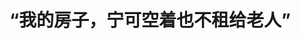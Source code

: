 <!DOCTYPE html>
<html lang="zh-CN">

<head>
    
<title>“我的房子，宁可空着也不租给老人”_腾讯新闻</title>
<meta name="keywords" content="赵立芬,老人,北京,韩立群,房东,租户,张家口">
<meta name="description" content="“八十多岁了还租房住?”赵立芬在给80多岁的老母亲找房时，这是她听过最多的一句话。63岁的赵立芬原本和母亲住在河北张家口，由于在京工作的女儿最近生了二胎，为了帮小两口带娃，从2024年底开始，赵立芬频繁往返北京和张家口之间。女儿家面积有40多平米，只有一间卧室，赵立芬来后只能挤在客厅的沙发上;老家那边，赵立芬8...">
<meta name="author" content="腾讯网">
<meta name="copyright" content="Copyright 1998 - 2025 Tencent. All Rights Reserved">
<meta property="og:type" content="news" />

<meta property="og:title" content="“我的房子，宁可空着也不租给老人”_腾讯新闻" />
<meta property="og:description" content="“八十多岁了还租房住?”赵立芬在给80多岁的老母亲找房时，这是她听过最多的一句话。63岁的赵立芬原本和母亲住在河北张家口，由于在京工作的女儿最近生了二胎，为了帮小两口带娃，从2024年底开始，赵立芬频繁往返北京和张家口之间。女儿家面积有40多平米，只有一间卧室，赵立芬来后只能挤在客厅的沙发上;老家那边，赵立芬8..." />
<meta property="og:url" content="https://news.qq.com/rain/a/20250519A02RV200" />
<meta property="og:image" content="https://inews.gtimg.com/news_ls/OVwRZ4FujqG2qDgqk09-xLZMBygEmU4XqojrJJ4_ralX4AA_640330/0" />
<meta property="article:author" content="大河报" />
<meta property="article:published_time" content="2025-05-19 13:12:50" />
<meta property="category" content="house" />

<meta name="baidu-site-verification" content="jJeIJ5X7pP" />
    <meta charset="utf-8" />
<meta http-equiv="X-UA-Compatible" content="IE=Edge" />
<meta name="viewport" content="width=device-width, initial-scale=1, shrink-to-fit=no" />
<link rel="dns-prefetch" href="mat1.gtimg.com">
<link rel="dns-prefetch" href="i.news.qq.com">
<link rel="shortcut icon" href="https://mat1.gtimg.com/qqcdn/qqindex2021/favicon.ico">
<script nomodule="true" src="https://mat1.gtimg.com/qqcdn/qqindex2021/common-static/20240515201444/core3-37-1.min.js"></script>
<script>
  try {
    if (!window.IntersectionObserver) {
      var observerScript = document.createElement('script');
      observerScript.src = "https://mat1.gtimg.com/qqcdn/qqindex2021/common-static/20241024141058/intersection-observer-polyfill.js";
      document.head.appendChild(observerScript);
    }
  } catch (error) {}
</script>

<script>
  try {
    if (!Element.prototype.scrollTo) {
      var scrollScript = document.createElement('script');
      scrollScript.src = "https://mat1.gtimg.com/qqcdn/qqindex2021/common-static/20241025153001/scroll-behavior-polyfill.js";
      document.head.appendChild(scrollScript);
    }
  } catch (error) {}
</script>
<script>
  try {
    if ('scrollRestoration' in window.history) {
      window.history.scrollRestoration = 'manual';
    }
    window.isPcClient = Boolean(window.electron) && (
      window.navigator.userAgent.indexOf('pc-client') > 0 ||
      window.navigator.userAgent.indexOf('TencentNews') > 0
    );
  } catch {}
</script>
<script>
  try {
    if (window.isPcClient) {
      var bodyStyle = document.createElement('style');
      bodyStyle.innerText = 'body{ zoom: 0.95 }';
      document.head.appendChild(bodyStyle);
    }
  } catch {}
</script>
<script>
  window.DATA = {"url":"https://view.inews.qq.com/a/20250519A02RV200","article_id":"20250519A02RV200","article_type":"0","title":"“我的房子，宁可空着也不租给老人”","desc":"“八十多岁了还租房住?”赵立芬在给80多岁的老母亲找房时，这是她听过最多的一句话。63岁的赵立芬原本和母亲住在河北张家口，由于在京工作的女儿最近生了二胎，为了帮小两口带娃，从2024年底开始，赵立芬频繁往返北京和张家口之间。女儿家面积有40多平米，只有一间卧室，赵立芬来后只能挤在客厅的沙发上;老家那边，赵立芬8...","iNewsRecommendLevel":1,"abstract":"“八十多岁了还租房住?”赵立芬在给80多岁的老母亲找房时，这是她听过最多的一句话。63岁的赵立芬原本和母亲住在河北张家口，由于在京工作的女儿最近生了二胎，为了帮小两口带娃，从2024年底开始，赵立芬频繁往返北京和张家口之间。女儿家面积有40多平米，只有一间卧室，赵立芬来后只能挤在客厅的沙发上;老家那边，赵立芬8...","catalog1":"house","ad_channel_sign":"house","introduction":"","media":"大河报","media_id":"5182991","pubtime":"2025-05-19 13:12:50","comment_id":"8412914676","political":0,"cmsId":"20250519A02RV200","cms_id":"20250519A02RV200","closeAllAd":0,"closeAllFavorite":false,"originContent":{"directory":{"ai_list":[{"desc":"赵立芬为80多岁母亲找房","link":"AIPOS_0"},{"desc":"租房市场的“潜规则”","link":"AIPOS_1"},{"desc":"不适合老人的房子","link":"AIPOS_2"},{"desc":"让老人租上好房子","link":"AIPOS_3"}],"enable":1,"list":null},"text":"\u003cdiv class=\"rich_media_content\"\u003e\u003cp\u003e\u003cspan style=\"font-size: 18px\"\u003e\u003cstrong\u003e“八十多岁了还租房住?”\u003c/strong\u003e\u003c/span\u003e\u003c/p\u003e\u003cp\u003e\u003cspan style=\"font-size: 18px\"\u003e\u003c!--AIPOS_0--\u003e赵立芬在给80多岁的老母亲找房时，这是她听过最多的一句话。\u003c/span\u003e\u003c/p\u003e\u003cp\u003e\u003cspan style=\"font-size: 18px\"\u003e63岁的赵立芬原本和母亲住在河北张家口，由于在京工作的女儿最近生了二胎，为了帮小两口带娃，从2024年底开始，赵立芬频繁往返北京和张家口之间。\u003c/span\u003e\u003c/p\u003e\u003cp\u003e\u003cspan style=\"font-size: 18px\"\u003e女儿家面积有40多平米，只有一间卧室，赵立芬来后只能挤在客厅的沙发上;老家那边，赵立芬80多岁的母亲腿脚不便，精神不好，也需要人照顾。\u003c/span\u003e\u003c/p\u003e\u003cp\u003e\u003cspan style=\"font-size: 18px\"\u003e一头是女儿，一头是母亲，赵立芬两难之间，想到在北京租房，把老母亲接来照看。这样能同时照顾母亲和女儿，还省去了两城往返的麻烦。\u003c/span\u003e\u003c/p\u003e\u003cp\u003e\u003cspan style=\"font-size: 18px\"\u003e在女儿的支持下，赵立芬联系了多位房东，但房东在得知租户已是耄耋之龄后，都拒绝了她。她也找了大一些的租房平台，却被告知合租者超过40岁、整租者超过60岁的租户不能签约。赵立芬又跑了几家中介，对方都在留下联系方式后杳无音信。\u003c/span\u003e\u003c/p\u003e\u003cp\u003e\u003cspan style=\"font-size: 18px\"\u003e最后，在女儿的多番联络下，赵立芬给母亲租下了女儿同事的一套商住开间。\u003c/span\u003e\u003c/p\u003e\u003cp\u003e\u003cspan style=\"font-size: 18px\"\u003e\u003cstrong\u003e租房市场的“潜规则”\u003c/strong\u003e\u003c/span\u003e\u003c/p\u003e\u003cp\u003e\u003cspan style=\"font-size: 18px\"\u003e\u003c!--AIPOS_1--\u003e谈起房东拒绝租房的理由，赵立芬滔滔不绝：担心老人在家出意外、担心家具家电被损坏、担心老人爱囤积杂物、担心老人无法长期续租……\u003c/span\u003e\u003c/p\u003e\u003cp\u003e\u003cspan style=\"font-size: 18px\"\u003e“有一位房东甚至直接告诉我，‘宁可空着房子也不租给老人’。” 赵立芬对这句话印象最深。\u003c/span\u003e\u003c/p\u003e\u003cp\u003e\u003cspan style=\"font-size: 18px\"\u003e在拒绝租房给老人的房东中，韩立群或许是态度最坚决的人之一——去年夏天，他将房子租给了一位72岁的独居大爷，他说“那是噩梦的开始”。\u003c/span\u003e\u003c/p\u003e\u003cp\u003e\u003cspan style=\"font-size: 18px\"\u003e头一个月，韩立群经常接到租户的电话。“不是煤气坏了，就是灯泡不亮了，要么就是洗衣机不甩干了。”韩立群每次都要自己过去或者约维修师傅去修，一个月里修了12次。“很多时候不是东西坏了，而是他不会用。”\u003c/span\u003e\u003c/p\u003e\u003cp\u003e\u003cspan style=\"font-size: 18px\"\u003e起先，韩立群会耐心地教会租户使用方法，但他发现，租户老大爷记性不好，学完就忘。而韩立群工作繁忙，经常加班到晚上，后来只能委托物业帮助老大爷修理家电。\u003c/span\u003e\u003c/p\u003e\u003cp\u003e\u003cspan style=\"font-size: 18px\"\u003e平静了一段时日，今年年初，韩立群突然接到物业电话，告知老大爷在家摔倒了，正在送医抢救。\u003c/span\u003e\u003c/p\u003e\u003cp\u003e\u003cspan style=\"font-size: 18px\"\u003e“很害怕。一方面会担心租户出事;另一方面也怕万一老爷子遇到不测，房子以后没法租了。”韩立群说，“房子空着我一个月就是少挣两三千，但是有什么万一，房子租不出去不说，我还可能被讹诈。所以租约一满，我就没有再续约。”\u003c/span\u003e\u003c/p\u003e\u003cp\u003e\u003cspan style=\"font-size: 18px\"\u003e刘语玲已经在某房产中介工作7年，据她介绍，在她接触过的房东里，有八成在登记时会明确表示不租给老人。“行业内甚至还有‘65岁禁租令’，会对65岁以上的老人租房设立严格限制，甚至直接拒绝他们租房。”\u003c/span\u003e\u003c/p\u003e\u003cp\u003e\u003cspan style=\"font-size: 18px\"\u003e即使通过子女代签、签署所谓免责声明等途径租到房子，也并不意味着老人就可以高枕无忧——他们往往还面临着租金大幅上涨的风险。\u003c/span\u003e\u003c/p\u003e\u003cp\u003e\u003cspan style=\"font-size: 18px\"\u003e“老人的房租涨幅远超年轻人。一般来说，年轻人第二年房租涨幅在5%到10%之间，但是老年人的房租涨幅会超过20%，甚至也有房东故意大幅涨价‘逼退租户’的情况。”刘语玲说。\u003c/span\u003e\u003c/p\u003e\u003cp\u003e\u003cspan style=\"font-size: 18px\"\u003e北京、上海等城市超2/3的中介机构对60岁以上老人设限，部分平台将“60岁以上租客”自动归类为高风险群体。68%的房东认为老年租客“生活习惯难磨合”，45%担忧房屋维护成本增加。部分品牌公寓甚至明文规定“限18-40岁”租客。\u003c/span\u003e\u003c!--MID_AD_0--\u003e\u003c!--EOP_0--\u003e\u003c/p\u003e\u003c!--MID_ARTICLE_AD_0--\u003e\u003c!--PARAGRAPH_0--\u003e\u003cp\u003e\u003cspan style=\"font-size: 18px\"\u003e\u003cstrong\u003e不适合老人的房子\u003c/strong\u003e\u003c/span\u003e\u003c/p\u003e\u003cp\u003e\u003cspan style=\"font-size: 18px\"\u003e\u003c!--AIPOS_2--\u003e找不到合适的房子，是老年人租房的另一大痛点。\u003c/span\u003e\u003c/p\u003e\u003cp\u003e\u003cspan style=\"font-size: 18px\"\u003e“当下的租房市场，房源大多针对年轻人，很少有适老化的相关设计。比如无障碍通道、紧急呼救设施等等。”刘语玲表示。\u003c/span\u003e\u003c/p\u003e\u003cp\u003e\u003cspan style=\"font-size: 18px\"\u003e租赁市场的结构性失衡，让老人在“老破小”和“拒租令”的夹缝中艰难挣扎。\u003c/span\u003e\u003c/p\u003e\u003cp\u003e\u003cspan style=\"font-size: 18px\"\u003e从家乡内蒙古通辽来京打拼的张雨萌，这几个月为了找到适合母亲的房子“快要跑断了腿”。2025年春节后，张雨萌在所居住的街道一共看过8个小区，总计25套房。从老破小看到高层住宅，张雨萌每个周末几乎都要外出看房，但至今仍未找到心仪的房子。\u003c/span\u003e\u003c!--MID_AD_1--\u003e\u003c!--EOP_1--\u003e\u003c/p\u003e\u003c!--MID_ARTICLE_AD_1--\u003e\u003c!--PARAGRAPH_1--\u003e\u003cp\u003e\u003cspan style=\"font-size: 18px\"\u003e年轻时的事故让张雨萌的母亲腿部残疾，平时依靠轮椅出行。2024年父亲去世，张雨萌想把母亲接到身边照顾。但因为自己合租的房子没有电梯，没办法与母亲同住。\u003c/span\u003e\u003c/p\u003e\u003cp\u003e\u003cspan style=\"font-size: 18px\"\u003e所以，张雨萌开始寻找适合自己和母亲共同居住的房子。\u003c/span\u003e\u003c/p\u003e\u003cp\u003e\u003cspan style=\"font-size: 18px\"\u003e\u003c!--IMG_0--\u003e\u003c/span\u003e\u003c/p\u003e\u003cp class=\"qqnews_image_desc\" style=\"color: #666; font-size: 14px; text-align: center\"\u003e尽管一些老破小在老旧小区改造中增加了如楼梯扶手之类的设施，但对于张雨萌母亲而言依然无法便捷上下楼。受访者供图\u003c/p\u003e\u003cp\u003e\u003cspan style=\"font-size: 18px\"\u003e“除了电梯，我希望房子单元门有斜坡、卫生间有扶手、床边有护栏，我工作比较忙，最好在卫生间有报警装置，或者可以一键联系我……”张雨萌把这些要求列了一张表，却发现理想区域内几乎没有能匹配上的房源。\u003c/span\u003e\u003c/p\u003e\u003cp\u003e\u003cspan style=\"font-size: 18px\"\u003e在租房软件的房源中，没有适老化改造这一筛选选项，张雨萌只能一个个点开房子图片查看，同样需要花费大量时间。\u003c/span\u003e\u003c/p\u003e\u003cp\u003e\u003cspan style=\"font-size: 18px\"\u003e“我居住的区域几乎都是没有电梯的‘老破小’，底层出房很少。即使出了房，里面也几乎没有适老化设施。在租的房子里加装这些设施又贵又麻烦，还需要房东同意，太难了。”张雨萌说。\u003c/span\u003e\u003c/p\u003e\u003cp\u003e\u003cspan style=\"font-size: 18px\"\u003e“租赁市场的产品几乎都是围绕青年群体设计制造的。”刘语玲表示，尽管目前适老化改造的政策很多，但是没有针对租房市场适老化改造的政策。配备无障碍设施、紧急呼叫系统的出租房，凤毛麟角。\u003c/span\u003e\u003c/p\u003e\u003cp\u003e\u003cspan style=\"font-size: 18px\"\u003e民政部2022年发布的数据显示，我国老年人口中\u003c!--SECURE_LINK_BEGIN_0--\u003e空巢老人\u003c!--SECURE_LINK_END_0--\u003e占比已超过一半，部分大城市和农村地区，空巢老年人比例甚至超过70%。而某房产机构发布的数据显示，适老化改造房源仅占租赁市场的7.2%。某长租公寓品牌的统计显示，其房源中配备适老化设施的不足2%，电梯配置率仅31%。\u003c/span\u003e\u003c!--MID_AD_2--\u003e\u003c!--EOP_2--\u003e\u003c/p\u003e\u003c!--MID_ARTICLE_AD_2--\u003e\u003c!--PARAGRAPH_2--\u003e\u003cp\u003e\u003cspan style=\"font-size: 18px\"\u003e\u003cstrong\u003e让老人租上好房子\u003c/strong\u003e\u003c/span\u003e\u003c/p\u003e\u003cp\u003e\u003cspan style=\"font-size: 18px\"\u003e房屋租赁市场中，需求端的老年人数量正在快速增长。\u003c/span\u003e\u003c/p\u003e\u003cp\u003e\u003cspan style=\"font-size: 18px\"\u003e第七次全国人口普查数据显示，2020年我国65岁以上独居老年人口数量为2993.9万人，是2000年的3.82倍。从家庭户户数来看，60岁以上的独居老人3729万户，占“有老年人家庭”的21.38%。根据\u003c!--SECURE_LINK_BEGIN_1--\u003e中国社会科学院\u003c!--SECURE_LINK_END_1--\u003e研究，19.8%的城市独居老人依赖租房，2021年我国29.9%的老年人没有产权属于自己或者配偶的住房。\u003c/span\u003e\u003c!--MID_AD_3--\u003e\u003c!--EOP_3--\u003e\u003c/p\u003e\u003c!--MID_ARTICLE_AD_3--\u003e\u003c!--PARAGRAPH_3--\u003e\u003cp\u003e\u003cspan style=\"font-size: 18px\"\u003e\u003c!--AIPOS_3--\u003e因此，解决老年人租房难题迫在眉睫。\u003c/span\u003e\u003c/p\u003e\u003cp\u003e\u003cspan style=\"font-size: 18px\"\u003e“租房的‘年龄歧视’，很难一概而论是否违法。”据北京执业律师杨鑫介绍，《中华人民共和国老年人权益保障法》规定，禁止歧视老年人。但租赁相关的法律没有明确禁止年龄歧视。而合同是一种市场行为，房东常常借“合同买卖自由”为名，实施年龄歧视。\u003c/span\u003e\u003c!--MID_AD_4--\u003e\u003c!--EOP_4--\u003e\u003c/p\u003e\u003c!--MID_ARTICLE_AD_4--\u003e\u003c!--PARAGRAPH_4--\u003e\u003cp\u003e\u003cspan style=\"font-size: 18px\"\u003e从法律角度看，拒租给老人很难直接认定为违法。但破解年龄歧视，需要制度先行。\u003c/span\u003e\u003c/p\u003e\u003cp\u003e\u003cspan style=\"font-size: 18px\"\u003e而杨鑫的建议是，将禁止年龄歧视写入租赁相关的法律法规。据她介绍，一些地方已经开始了相关尝试，比如杭州余杭区的法院判决房东拒租老人行为构成年龄歧视;北京推出老年公租房，配备专门的适老化设施等等。\u003c/span\u003e\u003c/p\u003e\u003cp\u003e\u003cspan style=\"font-size: 18px\"\u003e而破解租房难的核心，在于消除房东顾虑，破除市场偏见。\u003c/span\u003e\u003c/p\u003e\u003cp\u003e\u003cspan style=\"font-size: 18px\"\u003e“对租赁市场的房屋进行适老化改造非常必要，可以通过财政补贴、低息贷款或者租金收益保险等金融工具，鼓励房东对现有房屋进行适老化改造。”杨鑫建议。\u003c/span\u003e\u003c/p\u003e\u003cp\u003e\u003cspan style=\"font-size: 18px\"\u003e除了加装扶手、防滑地垫、呼叫装置，一些操作简单的智能设备，如声控灯、伸手出水的水龙头等设备，也能更好地适配老年人的生活。\u003c/span\u003e\u003c/p\u003e\u003cp\u003e\u003cspan style=\"font-size: 18px\"\u003e“改造后的房子，不仅能够更好地服务老年人，也能让老年租客的事故率下降，消除房东的顾虑。”杨鑫表示，房东顾虑少了，就能改善年龄歧视。\u003c/span\u003e\u003c/p\u003e\u003cp\u003e\u003cspan style=\"font-size: 18px\"\u003e对于那些没有子女或家人在身边的“独身老人”，她建议发动社会支持，比如社区居委会或者公益组织介入，帮助老人筛选房源、审核合同，调解纠纷等。\u003c/span\u003e\u003c/p\u003e\u003cp\u003e\u003cspan style=\"font-size: 18px\"\u003e“除了政策上建设公租房、保障房，一些大的租赁平台也可以推出针对老年租户的产品，提供灵活的租期，也可以参考国外‘代际合租’的模式，让老人和学生合租，实现共赢。”中介工作人员刘语玲建议。\u003c/span\u003e\u003c/p\u003e\u003cp\u003e\u003cspan style=\"font-size: 18px\"\u003e替母亲找房的赵立芬认为，破除偏见同样重要。\u003c/span\u003e\u003c/p\u003e\u003cp\u003e\u003c/p\u003e\u003cp\u003e\u003cspan style=\"font-size: 18px\"\u003e衰老不应该是被市场拒之门外的理由。毕竟我们都会有衰老的那一天。为当下的老人改善居住生活，也是在为我们的将来铺路。\u003c/span\u003e\u003c/p\u003e\u003cp\u003e\u003cspan style=\"font-size: 18px\"\u003e来源：央视网 编辑：任华飞\u003c/span\u003e\u003c/p\u003e\u003cdiv powered-by=\"qqnews_ex-editor\"\u003e\u003c/div\u003e\u003cstyle\u003e.rich_media_content{--news-tabel-th-night-color: #444444;--news-font-day-color: #333;--news-font-night-color: #d9d9d9;--news-bottom-distance: 22px}.rich_media_content p:not([data-exeditor-arbitrary-box=image-box]){letter-spacing:.5px;line-height:30px;margin-bottom:var(--news-bottom-distance);word-wrap:break-word}.rich_media_content{color:var(--news-font-day-color);font-size:18px}@media(prefers-color-scheme:dark){body:not([data-weui-theme=light]):not([dark-mode-disable=true]) .rich_media_content p:not([data-exeditor-arbitrary-box=image-box]){letter-spacing:.5px;line-height:30px;margin-bottom:var(--news-bottom-distance);word-wrap:break-word}body:not([data-weui-theme=light]):not([dark-mode-disable=true]) .rich_media_content{color:var(--news-font-night-color)}}.data_color_scheme_dark .rich_media_content p:not([data-exeditor-arbitrary-box=image-box]){letter-spacing:.5px;line-height:30px;margin-bottom:var(--news-bottom-distance);word-wrap:break-word}.data_color_scheme_dark .rich_media_content{color:var(--news-font-night-color)}.data_color_scheme_dark .rich_media_content{font-size:18px}.rich_media_content p[data-exeditor-arbitrary-box=image-box]{margin-bottom:11px}.rich_media_content\u003ediv:not(.qnt-video),.rich_media_content\u003esection{margin-bottom:var(--news-bottom-distance)}.rich_media_content hr{margin-bottom:var(--news-bottom-distance)}.rich_media_content .link_list{margin:0;margin-top:20px;min-height:0!important}.rich_media_content blockquote{background:#f9f9f9;border-left:6px solid #ccc;margin:1.5em 10px;padding:.5em 10px}.rich_media_content blockquote p{margin-bottom:0!important}.data_color_scheme_dark .rich_media_content blockquote{background:#323232}@media(prefers-color-scheme:dark){body:not([data-weui-theme=light]):not([dark-mode-disable=true]) .rich_media_content blockquote{background:#323232}}.rich_media_content ol[data-ex-list]{--ol-start: 1;--ol-list-style-type: decimal;list-style-type:none;counter-reset:olCounter calc(var(--ol-start,1) - 1);position:relative}.rich_media_content ol[data-ex-list]\u003eli\u003e:first-child::before{content:counter(olCounter,var(--ol-list-style-type)) '. ';counter-increment:olCounter;font-variant-numeric:tabular-nums;display:inline-block}.rich_media_content ul[data-ex-list]{--ul-list-style-type: circle;list-style-type:none;position:relative}.rich_media_content ul[data-ex-list].nonUnicode-list-style-type\u003eli\u003e:first-child::before{content:var(--ul-list-style-type) ' ';font-variant-numeric:tabular-nums;display:inline-block;transform:scale(0.5)}.rich_media_content ul[data-ex-list].unicode-list-style-type\u003eli\u003e:first-child::before{content:var(--ul-list-style-type) ' ';font-variant-numeric:tabular-nums;display:inline-block;transform:scale(0.8)}.rich_media_content ol:not([data-ex-list]){padding-left:revert}.rich_media_content ul:not([data-ex-list]){padding-left:revert}.rich_media_content table{display:table;border-collapse:collapse;margin-bottom:var(--news-bottom-distance)}.rich_media_content table th,.rich_media_content table td{word-wrap:break-word;border:1px solid #ddd;white-space:nowrap;padding:2px 5px}.rich_media_content table th{font-weight:700;background-color:#f0f0f0;text-align:left}.rich_media_content table p{margin-bottom:0!important}.data_color_scheme_dark .rich_media_content table th{background:var(--news-tabel-th-night-color)}@media(prefers-color-scheme:dark){body:not([data-weui-theme=light]):not([dark-mode-disable=true]) .rich_media_content table th{background:var(--news-tabel-th-night-color)}}.rich_media_content .qqnews_image_desc,.rich_media_content p[type=om-image-desc]{line-height:20px!important;text-align:center!important;font-size:14px!important;color:#666!important}.rich_media_content div[data-exeditor-arbitrary-box=wrap]:not([data-exeditor-arbitrary-box-special-style]){max-width:100%}.rich_media_content .qqnews-content{--wmfont: 0;--wmcolor: transparent;font-size:var(--wmfont);color:var(--wmcolor);line-height:var(--wmfont)!important;margin-bottom:var(--wmfont)!important}.rich_media_content .qqnews_sign_emphasis{background:#f7f7f7}.rich_media_content .qqnews_sign_emphasis ol{word-wrap:break-word;border:none;color:#5c5c5c;line-height:28px;list-style:none;margin:14px 0 6px;padding:16px 15px 4px}.rich_media_content .qqnews_sign_emphasis p{margin-bottom:12px!important}.rich_media_content .qqnews_sign_emphasis ol\u003eli\u003ep{padding-left:30px}.rich_media_content .qqnews_sign_emphasis ol\u003eli{list-style:none}.rich_media_content .qqnews_sign_emphasis ol\u003eli\u003ep:first-child::before{margin-left:-30px;content:counter(olCounter,decimal) ''!important;counter-increment:olCounter!important;font-variant-numeric:tabular-nums!important;background:#37f;border-radius:2px;color:#fff;font-size:15px;font-style:normal;text-align:center;line-height:18px;width:18px;height:18px;margin-right:12px;position:relative;top:-1px}.data_color_scheme_dark .rich_media_content .qqnews_sign_emphasis{background:#262626}.data_color_scheme_dark .rich_media_content .qqnews_sign_emphasis ol\u003eli\u003ep{color:#a9a9a9}@media(prefers-color-scheme:dark){body:not([data-weui-theme=light]):not([dark-mode-disable=true]) .rich_media_content .qqnews_sign_emphasis{background:#262626}body:not([data-weui-theme=light]):not([dark-mode-disable=true]) .rich_media_content .qqnews_sign_emphasis ol\u003eli\u003ep{color:#a9a9a9}}.rich_media_content h1,.rich_media_content h2,.rich_media_content h3,.rich_media_content h4,.rich_media_content h5,.rich_media_content h6{margin-bottom:var(--news-bottom-distance);font-weight:700}.rich_media_content h1{font-size:20px}.rich_media_content h2,.rich_media_content h3{font-size:19px}.rich_media_content h4,.rich_media_content h5,.rich_media_content h6{font-size:18px}.rich_media_content li:empty{display:none}.rich_media_content ul,.rich_media_content ol{margin-bottom:var(--news-bottom-distance)}.rich_media_content div\u003ep:only-child{margin-bottom:0!important}.rich_media_content .cms-cke-widget-title-wrap p{margin-bottom:0!important}\u003c/style\u003e\u003c/div\u003e","version":"v2"},"originAttribute":{"IMG_0":{"bigOrigUrl":"https://inews.gtimg.com/om_bt/ON52WLPf6CZdAkItPcTYg8je37SLBePrwhzuArdmZuwWIAA/0","compressUrl":"https://inews.gtimg.com/om_bt/ON52WLPf6CZdAkItPcTYg8je37SLBePrwhzuArdmZuwWIAA/641","desc":"","fullPic":"1","height":855,"imgurl0":"https://inews.gtimg.com/om_bt/ON52WLPf6CZdAkItPcTYg8je37SLBePrwhzuArdmZuwWIAA/0","imgurl1000":"https://inews.gtimg.com/om_bt/ON52WLPf6CZdAkItPcTYg8je37SLBePrwhzuArdmZuwWIAA/1000","islong":0,"origUrl":"https://inews.gtimg.com/om_bt/ON52WLPf6CZdAkItPcTYg8je37SLBePrwhzuArdmZuwWIAA/641","size":98,"style":"display: inline-block; max-width: 100%; width: 960px","thumb":"https://inews.gtimg.com/om_bt/ON52WLPf6CZdAkItPcTYg8je37SLBePrwhzuArdmZuwWIAA_181x181s/0","url":"https://inews.gtimg.com/om_bt/ON52WLPf6CZdAkItPcTYg8je37SLBePrwhzuArdmZuwWIAA/641","width":641}},"selfDeclare":{},"userAddress":"河南","card":{"chlid":"5182991","chlname":"大河报","desc":"《大河报》，中国最具价值的500强品牌，世界日报发行百强，中国晚报都市类报纸综合竞争力10强。新闻线索 dahebaoxmt@163.com","icon":"https://inews.gtimg.com/om_ls/OMnnUOIwV1lyOUaYP7QExg1fV-VsZHcGG_v3FDgkzf9OwAA_200200/0","msgEntry":1,"uin":"ecc80cd90a3b4890bdcb977697686602af","update_frequency":"0","vip_desc":"大河报官方账号","vip_icon_night":"http://inews.gtimg.com/newsapp_ls/0/14876049528/0","vip_place":"left","vip_type":"30013","vip_icon":"http://inews.gtimg.com/newsapp_ls/0/14876049251/0","vip_type_new":"30013","suid":"8QMX2Hxc7IwUuT8=","liveInfo":{"roomID":"1410214398","roomStatus":"2"},"cpLevel":1},"interationCount":{"like":400,"collect":264,"share":608},"payment_info":{},"article_is_pay":false,"payment_column_info_v1":{"is_column_pay":false,"read_count_all":0},"tag_info_item":null,"contentWordsNum":2674,"extraProperty":{"FeedbackDetailDisableInsert":0,"zanSkinType":""},"relateWelfare":{},"aiSwitch":true,"isOversize":false,"videoArr":[]};
</script>
<script>
  window.channelInfo = {"channelConfig":{"channelNav":[{"_auto_id":"1","active_alien_img":"","alien_img":"","channel_id":"news_news_home","is_local":"0","link":"https://www.qq.com","name_cn":"首页","name_en":"home"},{"_auto_id":"2","active_alien_img":"","alien_img":"","channel_id":"news_news_top","is_local":"0","link":"","name_cn":"要闻","name_en":"news"},{"_auto_id":"4","active_alien_img":"","alien_img":"","channel_id":"news_news_bj","is_local":"1","link":"","name_cn":"北京","name_en":"bj"},{"_auto_id":"5","active_alien_img":"","alien_img":"","channel_id":"news_news_finance","is_local":"0","link":"","name_cn":"财经","name_en":"finance"},{"_auto_id":"6","active_alien_img":"","alien_img":"","channel_id":"news_news_tech","is_local":"0","link":"","name_cn":"科技","name_en":"tech"},{"_auto_id":"7","active_alien_img":"","alien_img":"","channel_id":"tv","is_local":"0","link":"https://v.qq.com/channel/tv/?ptag=qqnews","name_cn":"电视剧","name_en":"tv"},{"_auto_id":"8","active_alien_img":"","alien_img":"","channel_id":"news_news_qa","is_local":"0","link":"","name_cn":"热问","name_en":"qa"},{"_auto_id":"9","active_alien_img":"","alien_img":"","channel_id":"news_news_ent","is_local":"0","link":"","name_cn":"娱乐","name_en":"ent"},{"_auto_id":"10","active_alien_img":"","alien_img":"","channel_id":"variety","is_local":"0","link":"https://v.qq.com/channel/variety/?ptag=qqnews","name_cn":"综艺","name_en":"variety"},{"_auto_id":"11","active_alien_img":"","alien_img":"","channel_id":"news_news_sports","is_local":"0","link":"","name_cn":"体育","name_en":"sports"},{"_auto_id":"13","active_alien_img":"","alien_img":"","channel_id":"news_news_nba","is_local":"0","link":"","name_cn":"NBA","name_en":"nba"},{"_auto_id":"14","active_alien_img":"","alien_img":"","channel_id":"news_news_world","is_local":"0","link":"","name_cn":"国际","name_en":"world"},{"_auto_id":"15","active_alien_img":"","alien_img":"","channel_id":"news_news_mil","is_local":"0","link":"","name_cn":"军事","name_en":"milite"},{"_auto_id":"16","active_alien_img":"","alien_img":"","channel_id":"news_news_auto","is_local":"0","link":"","name_cn":"汽车","name_en":"auto"},{"_auto_id":"17","active_alien_img":"","alien_img":"","channel_id":"news_news_house","is_local":"0","link":"","name_cn":"房产","name_en":"house"},{"_auto_id":"18","active_alien_img":"","alien_img":"","channel_id":"news_news_edu","is_local":"0","link":"","name_cn":"教育","name_en":"edu"},{"_auto_id":"19","active_alien_img":"","alien_img":"","channel_id":"news_news_antip","is_local":"0","link":"","name_cn":"健康","name_en":"health"},{"_auto_id":"20","active_alien_img":"","alien_img":"","channel_id":"news_news_video","is_local":"0","link":"","name_cn":"视频","name_en":"video"},{"_auto_id":"21","active_alien_img":"","alien_img":"","channel_id":"news_news_game","is_local":"0","link":"","name_cn":"游戏","name_en":"games"},{"_auto_id":"22","active_alien_img":"","alien_img":"","channel_id":"news_news_nchupin","is_local":"0","link":"","name_cn":"眼界","name_en":"chupin"},{"_auto_id":"24","active_alien_img":"","alien_img":"","channel_id":"news_news_football","is_local":"0","link":"","name_cn":"足球","name_en":"football"},{"_auto_id":"25","active_alien_img":"","alien_img":"","channel_id":"news_news_kepu","is_local":"0","link":"","name_cn":"科学","name_en":"kepu"},{"_auto_id":"26","active_alien_img":"","alien_img":"","channel_id":"news_news_digi","is_local":"0","link":"","name_cn":"数码","name_en":"digi"},{"_auto_id":"28","active_alien_img":"","alien_img":"","channel_id":"ymzx","is_local":"0","link":"https://gamer.qq.com/v2/cloudgame/game/96897?ichannel=txxwpc0Ftxxwpc1","name_cn":"元梦之星","name_en":"news_news_ymzx"},{"_auto_id":"31","active_alien_img":"","alien_img":"","channel_id":"movie","is_local":"0","link":"https://v.qq.com/channel/movie/?ptag=qqnews","name_cn":"电影","name_en":"movie"},{"_auto_id":"32","active_alien_img":"","alien_img":"","channel_id":"news_news_esport","is_local":"0","link":"","name_cn":"电竞","name_en":"esport"},{"_auto_id":"34","active_alien_img":"","alien_img":"","channel_id":"news_news_history","is_local":"0","link":"","name_cn":"历史","name_en":"history"},{"_auto_id":"35","active_alien_img":"","alien_img":"","channel_id":"news_news_baby","is_local":"0","link":"","name_cn":"育儿","name_en":"baby"},{"_auto_id":"36","active_alien_img":"","alien_img":"","channel_id":"hbjy","is_local":"0","link":"https://gp.qq.com/act/a20250421mnqlx/news.shtml","name_cn":"和平精英","name_en":"news_news_hbjy"},{"_auto_id":"37","active_alien_img":"","alien_img":"","channel_id":"cloud_gamer","is_local":"0","link":"https://gamer.qq.com/?ichannel=txxwpc0Ftxxwpc1","name_cn":"云游戏","name_en":"cloud_gamer"},{"_auto_id":"38","active_alien_img":"","alien_img":"","channel_id":"news_news_lic","is_local":"0","link":"","name_cn":"理财","name_en":"finance_licai"},{"_auto_id":"39","active_alien_img":"","alien_img":"","channel_id":"news_news_istock","is_local":"0","link":"","name_cn":"股票","name_en":"finance_stock"},{"_auto_id":"40","active_alien_img":"","alien_img":"","channel_id":"ren_min_shi_pin","is_local":"0","link":"https://news.qq.com/omn/author/8QMd3Hld74cbujbY?tab=om_video","name_cn":"人民视频","name_en":"ren_min_shi_pin"},{"_auto_id":"41","active_alien_img":"","alien_img":"","channel_id":"news_news_weather","is_local":"0","link":"https://tianqi.qq.com/index.htm","name_cn":"天气","name_en":"weather"}]}};
</script>
<script>
  window.articleConfig = {"rightConfig":[{"_auto_id":"1","category_key":"default","modules":"{\"moduleList\":[{\"title\":\"作者其他文章\",\"id\":\"user_article\"},{\"title\":\"精选视频\",\"id\":\"video_album\",\"videoType\":\"tag\",\"videoId\":\"aUepxrtchGM=\",\"isSticky\":0},{\"title\":\"下载条\",\"id\":\"download_banner\",\"isSticky\":1},{\"title\":\"热点榜\",\"id\":\"hot_rank_list\",\"isSticky\":1},{\"title\":\"广告推广\",\"id\":\"ssp_ad_module\",\"category\":\"ad_ssp\",\"loid\":\"109\",\"isSticky\":1},{\"title\":\"广告推广位\",\"id\":\"c2s_ad_module\",\"category\":\"right_c2s\",\"path\":\"QQcom_all_Rectangle-1|QQcom_all_Rectangle-2|QQcom_all_Rectangle-3\",\"isSticky\":1}]}"},{"_auto_id":"2","category_key":"ent","modules":"{\"moduleList\":[{\"title\":\"作者其他文章\",\"id\":\"user_article\"},{\"title\":\"精选视频\",\"id\":\"video_album\",\"videoType\":\"tag\",\"videoId\":\"aUepxrtchGM=\"},{\"title\":\"下载条\",\"id\":\"download_banner\",\"isSticky\":1},{\"title\":\"热点榜\",\"id\":\"hot_rank_list\",\"isSticky\":1},{\"title\":\"广告推广\",\"id\":\"ssp_ad_module\",\"category\":\"ad_ssp\",\"loid\":\"109\",\"isSticky\":1},{\"title\":\"广告推广\",\"id\":\"ssp_ad_module\",\"category\":\"ad_ssp\",\"loid\":\"117\",\"isSticky\":1}]}"},{"_auto_id":"3","category_key":"game","modules":"{\"moduleList\":[{\"title\":\"作者其他文章\",\"id\":\"user_article\"},{\"title\":\"精选视频\",\"id\":\"video_album\",\"videoType\":\"tag\",\"videoId\":\"aUepxrtchGM=\"},{\"title\":\"热门游戏\",\"id\":\"recommend_game\",\"isSticky\":0},{\"title\":\"下载条\",\"id\":\"download_banner\",\"isSticky\":1},{\"title\":\"热点榜\",\"id\":\"hot_rank_list\",\"isSticky\":1},{\"title\":\"广告推广\",\"id\":\"ssp_ad_module\",\"category\":\"ad_ssp\",\"loid\":\"109\",\"isSticky\":1},{\"title\":\"广告推广位\",\"id\":\"c2s_ad_module\",\"category\":\"right_c2s\",\"path\":\"QQcom_all_Rectangle-1|QQcom_all_Rectangle-2|QQcom_all_Rectangle-3\",\"isSticky\":1}]}"},{"_auto_id":"4","category_key":"tech","modules":"{\"moduleList\":[{\"title\":\"作者其他文章\",\"id\":\"user_article\"},{\"title\":\"精选视频\",\"id\":\"video_album\",\"videoType\":\"tag\",\"videoId\":\"aUepxrtchGM=\"},{\"title\":\"下载条\",\"id\":\"download_banner\",\"isSticky\":1},{\"title\":\"热点榜\",\"id\":\"hot_rank_list\",\"isSticky\":1},{\"title\":\"广告推广\",\"id\":\"ssp_ad_module\",\"category\":\"ad_ssp\",\"loid\":\"109\",\"isSticky\":1},{\"title\":\"广告推广位\",\"id\":\"c2s_ad_module\",\"category\":\"right_c2s\",\"path\":\"QQcom_all_Rectangle-1|QQcom_all_Rectangle-2|QQcom_all_Rectangle-3\",\"isSticky\":1}]}"},{"_auto_id":"5","category_key":"finance","modules":"{\"moduleList\":[{\"title\":\"作者其他文章\",\"id\":\"user_article\"},{\"title\":\"精选视频\",\"id\":\"video_album\",\"videoType\":\"tag\",\"videoId\":\"aUepxrtchGM=\"},{\"title\":\"下载条\",\"id\":\"download_banner\",\"isSticky\":1},{\"title\":\"热点榜\",\"id\":\"hot_rank_list\",\"isSticky\":1},{\"title\":\"广告推广\",\"id\":\"ssp_ad_module\",\"category\":\"ad_ssp\",\"loid\":\"109\",\"isSticky\":1},{\"title\":\"广告推广位\",\"id\":\"c2s_ad_module\",\"category\":\"right_c2s\",\"path\":\"QQcom_all_Rectangle-1|QQcom_all_Rectangle-2|QQcom_all_Rectangle-3\",\"isSticky\":1}]}"},{"_auto_id":"6","category_key":"news","modules":"{\"moduleList\":[{\"title\":\"作者其他文章\",\"id\":\"user_article\"},{\"title\":\"精选视频\",\"id\":\"video_album\",\"videoType\":\"tag\",\"videoId\":\"aUepxrtchGM=\"},{\"title\":\"下载条\",\"id\":\"download_banner\",\"isSticky\":1},{\"title\":\"热点榜\",\"id\":\"hot_rank_list\",\"isSticky\":1},{\"title\":\"广告推广\",\"id\":\"ssp_ad_module\",\"category\":\"ad_ssp\",\"loid\":\"109\",\"isSticky\":1},{\"title\":\"广告推广位\",\"id\":\"c2s_ad_module\",\"category\":\"right_c2s\",\"path\":\"QQcom_all_Rectangle-1|QQcom_all_Rectangle-2|QQcom_all_Rectangle-3\",\"isSticky\":1}]}"},{"_auto_id":"7","category_key":"fashion","modules":"{\"moduleList\":[{\"title\":\"作者其他文章\",\"id\":\"user_article\"},{\"title\":\"精选视频\",\"id\":\"video_album\",\"videoType\":\"tag\",\"videoId\":\"aUepxrtchGM=\"},{\"title\":\"下载条\",\"id\":\"download_banner\",\"isSticky\":1},{\"title\":\"热点榜\",\"id\":\"hot_rank_list\",\"isSticky\":1},{\"title\":\"广告推广\",\"id\":\"ssp_ad_module\",\"category\":\"ad_ssp\",\"loid\":\"109\",\"isSticky\":1},{\"title\":\"广告推广位\",\"id\":\"c2s_ad_module\",\"category\":\"right_c2s\",\"path\":\"QQcom_all_Rectangle-1|QQcom_all_Rectangle-2|QQcom_all_Rectangle-3\",\"isSticky\":1}]}"},{"_auto_id":"8","category_key":"sports","modules":"{\"moduleList\":[{\"title\":\"作者其他文章\",\"id\":\"user_article\"},{\"title\":\"精选视频\",\"id\":\"video_album\",\"videoType\":\"tag\",\"videoId\":\"aUepxrtchGM=\"},{\"title\":\"下载条\",\"id\":\"download_banner\",\"isSticky\":1},{\"title\":\"热点榜\",\"id\":\"hot_rank_list\",\"isSticky\":1},{\"title\":\"广告推广\",\"id\":\"ssp_ad_module\",\"category\":\"ad_ssp\",\"loid\":\"109\",\"isSticky\":1},{\"title\":\"广告推广位\",\"id\":\"c2s_ad_module\",\"category\":\"right_c2s\",\"path\":\"QQcom_all_Rectangle-1|QQcom_all_Rectangle-2|QQcom_all_Rectangle-3\",\"isSticky\":1}]}"},{"_auto_id":"9","category_key":"health","modules":"{\"moduleList\":[{\"title\":\"作者其他文章\",\"id\":\"user_article\"},{\"title\":\"精选视频\",\"id\":\"video_album\",\"videoType\":\"tag\",\"videoId\":\"aUepxrtchGM=\"},{\"title\":\"下载条\",\"id\":\"download_banner\",\"isSticky\":1},{\"title\":\"热点榜\",\"id\":\"hot_rank_list\",\"isSticky\":1},{\"title\":\"广告推广\",\"id\":\"ssp_ad_module\",\"category\":\"ad_ssp\",\"loid\":\"109\",\"isSticky\":1},{\"title\":\"广告推广位\",\"id\":\"c2s_ad_module\",\"category\":\"right_c2s\",\"path\":\"QQcom_all_Rectangle-1|QQcom_all_Rectangle-2|QQcom_all_Rectangle-3\",\"isSticky\":1}]}"},{"_auto_id":"10","category_key":"nba","modules":"{\"moduleList\":[{\"title\":\"作者其他文章\",\"id\":\"user_article\"},{\"title\":\"精选视频\",\"id\":\"video_album\",\"videoType\":\"tag\",\"videoId\":\"aUepxrtchGM=\"},{\"title\":\"下载条\",\"id\":\"download_banner\",\"isSticky\":1},{\"title\":\"热点榜\",\"id\":\"hot_rank_list\",\"isSticky\":1},{\"title\":\"广告推广\",\"id\":\"ssp_ad_module\",\"category\":\"ad_ssp\",\"loid\":\"109\",\"isSticky\":1},{\"title\":\"广告推广位\",\"id\":\"c2s_ad_module\",\"category\":\"right_c2s\",\"path\":\"QQcom_all_Rectangle-1|QQcom_all_Rectangle-2|QQcom_all_Rectangle-3\",\"isSticky\":1}]}"},{"_auto_id":"11","category_key":"edu","modules":"{\"moduleList\":[{\"title\":\"作者其他文章\",\"id\":\"user_article\"},{\"title\":\"精选视频\",\"id\":\"video_album\",\"videoType\":\"tag\",\"videoId\":\"aUWpxLNdg2c=\"},{\"title\":\"下载条\",\"id\":\"download_banner\",\"isSticky\":1},{\"title\":\"热点榜\",\"id\":\"hot_rank_list\",\"isSticky\":1},{\"title\":\"广告推广\",\"id\":\"ssp_ad_module\",\"category\":\"ad_ssp\",\"loid\":\"109\",\"isSticky\":1},{\"title\":\"广告推广位\",\"id\":\"c2s_ad_module\",\"category\":\"right_c2s\",\"path\":\"QQcom_all_Rectangle-1|QQcom_all_Rectangle-2|QQcom_all_Rectangle-3\",\"isSticky\":1}]}"},{"_auto_id":"12","category_key":"ad","modules":"{\"moduleList\":[{\"title\":\"广告推广\",\"id\":\"ssp_ad_module\",\"category\":\"ad_ssp\",\"loid\":\"109\",\"isSticky\":1},{\"title\":\"广告推广位\",\"id\":\"c2s_ad_module\",\"category\":\"right_c2s\",\"path\":\"QQcom_all_Rectangle-1|QQcom_all_Rectangle-2|QQcom_all_Rectangle-3\",\"isSticky\":1}]}"}],"tonglanAdConfig":[{"_auto_id":"1","modules":"{\"moduleList\":[{\"title\":\"广告推广位\",\"id\":\"top\",\"category\":\"top_c2s\",\"path\":\"QQcom_all_Width1-1\"},{\"title\":\"广告推广位\",\"id\":\"bottom\",\"category\":\"bottom_c2s\",\"path\":\"QQcom_all_Width1-2\"}]}"}],"bottomConfig":[],"videoAdConfig":[{"_auto_id":"1","normal_time":"10","switch":"1","video_count":"0","video_time":"0"}],"rightGameConfig":[{"_auto_id":"2","desc":"连续登录送游戏钻石，群雄共聚称霸沙城","icon":"https://inews.gtimg.com/newsapp_bt/0/0627161037914_3816/0","link":"https://s.iwan.qq.com/opengame/tenvideo/index.html?hidestatusbar=1&hidetitlebar=1&immersive=1&syswebview=1&landscape=1&gameid=49085&url=https%3A%2F%2Fgz-file.91ninthpalace.com%2Fwzzx%2Findex_tencent_iwan.html%20&ref_ele=90015","name":"王者之心2"},{"_auto_id":"3","desc":"上线送VIP！万人同屏横扫沙城","icon":"https://inews.gtimg.com/newsapp_bt/0/0627155752146_4584/0","link":"https://s.iwan.qq.com/opengame/tenvideo/index.html?hidestatusbar=1&hidetitlebar=1&immersive=1&landscape=1&syswebview=1&gameid=47203&url=https%3A%2F%2Fcqss2login.bigrnet.com%2Fiwan%2Fh5%2Fplay%2Floading&ref_ele=90015","name":"传奇盛世"},{"_auto_id":"4","desc":"超高爆率，经典玩法","icon":"https://inews.gtimg.com/newsapp_bt/0/0627160641137_9103/0","link":"https://s.iwan.qq.com/opengame/tenvideo/index.html?hidestatusbar=1&hidetitlebar=1&immersive=1&syswebview=1&gameid=43803&url=https%3A%2F%2Fsdk.mxzgame.com%2FGames%2Fportal%2F108337%2FTXVApp&ref_ele=90015","name":"新不良人"},{"_auto_id":"6","desc":"超多福利登录即领，海量游戏任你畅玩","icon":"https://inews.gtimg.com/newsapp_bt/0/111315495935_3595/0","link":"https://dldir3.qq.com/minigamefile/webdownloads/QQGameMini_silent_1002020001_cid0.exe","name":"QQ游戏大厅"},{"_auto_id":"7","desc":"纯正经典玩法，欢乐挑战赛火热来袭","icon":"https://inews.gtimg.com/newsapp_bt/0/070918050891_4971/0","link":"https://minigame.qq.com/h5game_frame_test/?appid=200904&ifid=1502020001","name":"欢乐斗地主"},{"_auto_id":"8","desc":"新服大放送，享赚你就来","icon":"https://inews.gtimg.com/newsapp_bt/0/0627154608860_7318/0","link":"https://s.iwan.qq.com/opengame/tenvideo/index.html?hidestatusbar=1&hidetitlebar=1&immersive=1&syswebview=1&landscape=1&gameid=43403&url=https%3A%2F%2Flogin-wxxyx2-bzsc.jikewan.com%2Fgame%2Fcqtxvideo.html&ref_ele=90015","name":"百战沙城"},{"_auto_id":"9","desc":"全新极速版本爽玩！送新武魂转换卡","icon":"https://inews.gtimg.com/newsapp_bt/0/1016115936984_7153/0","link":"https://s.iwan.qq.com/opengame/tenvideo/index.html?hidestatusbar=1&hidetitlebar=1&immersive=1&syswebview=1&gameid=51477&url=https%3A%2F%2Fh5sdk.cdqcwl.com%2Fsdk%2Ftxaiwandefault%2Fce43a6806214ed5b3e2227ca7e99e27a%2F2231&ref_ele=90015","name":"斗罗大陆"},{"_auto_id":"10","desc":"原汁原味，正版授权","icon":"https://inews.gtimg.com/newsapp_bt/0/0627160844946_1794/0","link":"https://s.iwan.qq.com/opengame/tenvideo/index.html?hidetitlebar=1&immersive=1&syswebview=1&landscape=1&gameid=37275&url=https%3A%2F%2Fsdk.mxzgame.com%2FGames%2Fportal%2F100211%2FTXVApp&ref_ele=90015","name":"原始传奇"},{"_auto_id":"11","desc":"登录领神秘巨星，打造巅峰阵容","icon":"https://inews.gtimg.com/newsapp_bt/0/0701170959368_8122/0","link":"https://s.iwan.qq.com/opengame/tenvideo/index.html?hidestatusbar=1&hidetitlebar=1&immersive=1&syswebview=1&gameid=40591&url=https%3A%2F%2Frh.diaigame.com%2Fh5plat%2Fplay%2Fpackage_code%2FP0012462&ref_ele=90015","name":"巅峰冠军足球"},{"_auto_id":"12","desc":"赛季制实时PVP联机对战","icon":"https://inews.gtimg.com/newsapp_bt/0/0701165259701_7142/0","link":"https://s.iwan.qq.com/opengame/tenvideo/index.html?hidestatusbar=1&hidetitlebar=1&immersive=1&syswebview=1&gameid=49634&url=https%3A%2F%2Ffootball.shenshoucdn.com%2Ffootball_new%2Fh5%2Ftxsp%2Findex.html&ref_ele=90015","name":"球场风云"},{"_auto_id":"13","desc":"专注超爽打宝体验","icon":"https://inews.gtimg.com/newsapp_bt/0/0627154956673_3154/0","link":"https://s.iwan.qq.com/opengame/tenvideo/index.html?hidestatusbar=1&hidetitlebar=1&immersive=1&syswebview=1&gameid=41057&url=https%3A%2F%2Fh5apily.fire2333.com%2Fh5sdk%2Ftxshipin%2Findex%2F3200222%2F3200112&ref_ele=90015","name":"传奇至尊"},{"_auto_id":"16","desc":"火爆新服，福利满满","icon":"https://inews.gtimg.com/newsapp_bt/0/0701171307639_4759/0","link":"https://s.iwan.qq.com/opengame/tenvideo/index.html?hidestatusbar=1&hidetitlebar=1&immersive=1&syswebview=1&gameid=50335&url=https%3A%2F%2Fh5-union-cdn.pptgame.cn%2Findex.html%3Ftx_package_id%3D10202%20&ref_ele=90015","name":"火源战纪"},{"_auto_id":"17","desc":"魔幻风格，超大场面","icon":"https://inews.gtimg.com/newsapp_bt/0/0701171500721_6895/0","link":"https://s.iwan.qq.com/opengame/tenvideo/index.html?hidestatusbar=1&hidetitlebar=1&immersive=1&syswebview=1&gameid=33112&url=https%3A%2F%2Fcsjs-tx.ebibi.com%2Fgame%2Fh5iwan-wwzs%2Fmain%2Findex.html&ref_ele=90015","name":"万王之神"},{"_auto_id":"19","desc":"经典神话背景，高清细腻画质","icon":"https://inews.gtimg.com/newsapp_bt/0/0709181543493_4955/0","link":"https://s.iwan.qq.com/opengame/tenvideo/index.html?hidestatusbar=1&hidetitlebar=1&immersive=1&syswebview=1&gameid=39686&url=https%3A%2F%2Fsdk.gz.1253361160.clb.myqcloud.com%2FGames%2Fportal%2F108311%2FTXVApp&ref_ele=90015","name":"凡人神将传"}]};
</script>
<script src="https://mat1.gtimg.com/www/js/emonitor/custom_ed041a23.js" charset="utf-8"></script>
<script>
  try {
    window.emonitorIns = emonitor.create({
      name: 'newsqq_normalArticle',
      atta: {
        name: 'newsqq',
      },
      mode: '007',
    });
  } catch (err) {
    console.warn(err);
  }
</script>
<link href="https://mat1.gtimg.com/qqcdn/qqindex2021/common-static/hel/qqnews-pc-dc_20250515055953/static/css/static.css" rel="stylesheet">

<script>window.__HEL_PRESET_META__={"qqnews-pc-components":{"app":{"id":1366,"name":"qqnews-pc-components","app_group_name":"qqnews-pc-components","proj_ver":{"map":{},"utime":0},"online_version":"qqnews-pc-components_20250512030958","build_version":"qqnews-pc-components_20250515055747","update_at":"2025-05-15T09:58:38.000Z","desc":"set by [init], from container [formal.pc.dc.sz100981] worker [1]"},"version":{"sub_app_name":"qqnews-pc-components","sub_app_version":"qqnews-pc-components_20250515055747","src_map":{"webDirPath":"https://mat1.gtimg.com/qqcdn/qqindex2021/common-static/hel/qqnews-pc-components_20250515055747","htmlIndexSrc":"https://mat1.gtimg.com/qqcdn/qqindex2021/common-static/hel/qqnews-pc-components_20250515055747/index.html","extractMode":"all","iframeSrc":"","chunkCssSrcList":["https://mat1.gtimg.com/qqcdn/qqindex2021/common-static/hel/qqnews-pc-components_20250515055747/static/css/index.css"],"chunkJsSrcList":["https://mat1.gtimg.com/qqcdn/qqindex2021/common-static/hel/qqnews-pc-components_20250515055747/static/js/index.js"],"staticCssSrcList":[],"staticJsSrcList":["https://mat1.gtimg.com/qqcdn/qqindex2021/static/20231212123233/react.production.min.js","https://mat1.gtimg.com/qqcdn/qqindex2021/static/20231212123233/react-dom.production.min.js","https://mat1.gtimg.com/qqcdn/qqindex2021/common-static/hel/hel-base-v16.js"],"relativeCssSrcList":[],"relativeJsSrcList":[],"privCssSrcList":[],"srvModSrcList":[],"headAssetList":[{"tag":"staticScript","append":false,"attrs":{"src":"https://mat1.gtimg.com/qqcdn/qqindex2021/static/20231212123233/react.production.min.js"}},{"tag":"staticScript","append":false,"attrs":{"src":"https://mat1.gtimg.com/qqcdn/qqindex2021/static/20231212123233/react-dom.production.min.js"}},{"tag":"staticScript","append":false,"attrs":{"src":"https://mat1.gtimg.com/qqcdn/qqindex2021/common-static/hel/hel-base-v16.js"}},{"tag":"script","append":true,"attrs":{"src":"https://mat1.gtimg.com/qqcdn/qqindex2021/common-static/hel/qqnews-pc-components_20250515055747/static/js/index.js","defer":""}},{"tag":"link","append":true,"attrs":{"href":"https://mat1.gtimg.com/qqcdn/qqindex2021/common-static/hel/qqnews-pc-components_20250515055747/static/css/index.css","rel":"stylesheet"}}],"bodyAssetList":[]},"update_at":"2025-05-15T09:58:38.000Z","create_at":"2025-05-15T09:58:38.000Z","_worker_id":"1","_is_backup":true}}}</script>
<script>window.__VIEW_PATH__="article.ejs";</script>
</head>

<body id="dc-normal-body">
  <div id="top-nav"></div>
  <div id="topAd"></div>
  <div class="qqweb-pc-content ">
    <div class="content-left">
      <div class="content">
        <div class="left-tool" id="left-tool"></div>
                <div class="content-article">
            <div id="article-column-tag"></div>
            <h1>“我的房子，宁可空着也不租给老人”</h1>
            <div id="article-author"></div>
            <div id="article-content"></div>
          <div id="article-status"></div>
          <div id="relate-question"></div>
          <div class="recommend-con" id="ArticleBottom"></div>
        </div>
      </div>
      <div id="article-comment"></div>
      <div id="recommend"></div>
      <div id="bottomAd"></div>
      <div id="article-footer"></div>
    </div>
    <div id="content-right" class="content-right"></div>
  </div>
  <div id="go-top"></div>
  <script>
    var navDom = document.getElementById('top-nav');
    if (window.isPcClient && navDom) {
      navDom.style.height = '0';
    }
  </script>
    <script type="text/javascript">
  var TIME_BEFORE_LOAD_CRYSTAL = Date.now();
</script>
<script src="https://mat1.gtimg.com/qqcdn/qqindex2021/advertisement/qqdc/crystal.202504291215.min.js" id="l_qq_com"></script>
<script type="text/javascript">
  if (typeof crystal === 'undefined' && Math.random() <= 1) {
    (function() {
      var TIME_AFTER_LOAD_CRYSTAL = Date.now();
      var img = new Image(1, 1);
      img.src = "//dp3.qq.com/qqcom/?adb=1&dm=new&err=1002&blockjs=" + (TIME_AFTER_LOAD_CRYSTAL - TIME_BEFORE_LOAD_CRYSTAL);
    })();
  }
</script>
    <iframe style="display: none;" src="https://i.news.qq.com/web_backend/getWebPacUid"></iframe>
<script src="https://mat1.gtimg.com/qqcdn/qqindex2021/common-static/20240805160928/react.production.min.js"></script>
<script src="https://mat1.gtimg.com/qqcdn/qqindex2021/common-static/20240805160928/react-dom.production.min.js"></script>
<script src="https://mat1.gtimg.com/qqcdn/qqindex2021/common-static/20241018171503/universal-report.min.js"></script>
<script defer type="text/javascript" src="https://mat1.gtimg.com/qqcdn/qqindex2021/libs/barrier/aria.js?appid=9327b8b06379d9d1728bbfbe2025ef9c" charset="utf-8"></script>
<script defer src="https://t.captcha.qq.com/TCaptcha.js"></script>
<script>document.cookie="hel_err=;path=/;";</script>
<script src="https://mat1.gtimg.com/qqcdn/qqindex2021/common-static/hel/hel-base-v16.js"></script>
<script src="https://mat1.gtimg.com/qqcdn/qqindex2021/common-static/hel/qqnews-pc-hel-entry_20250117174052/static/js/index.js"></script>
<link rel="preload" href="https://mat1.gtimg.com/qqcdn/qqindex2021/common-static/hel/qqnews-pc-dc_20250515055953/static/js/static.js" as="script">
<link rel="preload" href="https://mat1.gtimg.com/qqcdn/qqindex2021/common-static/hel/qqnews-pc-components_20250515055747/static/js/index.js" as="script">
<script>window.loadProject("https://mat1.gtimg.com/qqcdn/qqindex2021/common-static/hel/qqnews-pc-dc_20250515055953/static/js/static.js");</script>
<iframe id="videoFrame" style="display: none;" src="https://video.qq.com/cookie/sync_qqnews.html"></iframe>
</body>

</html>
